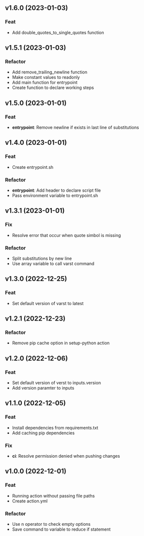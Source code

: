 ## v1.6.0 (2023-01-03)

### Feat

- Add double_quotes_to_single_quotes function

## v1.5.1 (2023-01-03)

### Refactor

- Add remove_trailing_newline function
- Make constant values to readonly
- Add main function for entrypoint
- Create function to declare working steps

## v1.5.0 (2023-01-01)

### Feat

- **entrypoint**: Remove newline if exists in last line of substitutions

## v1.4.0 (2023-01-01)

### Feat

- Create entrypoint.sh

### Refactor

- **entrypoint**: Add header to declare script file
- Pass environment variable to entrypoint.sh

## v1.3.1 (2023-01-01)

### Fix

- Resolve error that occur when quote simbol is missing

### Refactor

- Split substitutions by new line
- Use array variable to call varst command

## v1.3.0 (2022-12-25)

### Feat

- Set default version of varst to latest

## v1.2.1 (2022-12-23)

### Refactor

- Remove pip cache option in setup-python action

## v1.2.0 (2022-12-06)

### Feat

- Set default version of verst to inputs.version
- Add version paramter to inputs

## v1.1.0 (2022-12-05)

### Feat

- Install dependencies from requirements.txt
- Add caching pip dependencies

### Fix

- **ci**: Resolve permission denied when pushing changes

## v1.0.0 (2022-12-01)

### Feat

- Running action without passing file paths
- Create action.yml

### Refactor

- Use n operator to check empty options
- Save command to variable to reduce if statement
